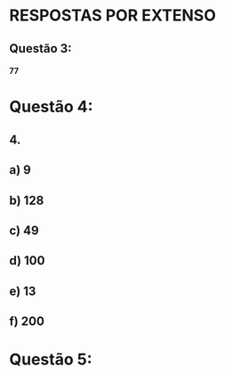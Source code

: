 # RESPOSTAS POR EXTENSO

## Questão 3:
#### 77

# Questão 4:
## 4.  
## a) 9 
## b) 128
## c) 49
## d) 100
## e) 13
## f) 200

# Questão 5:
 